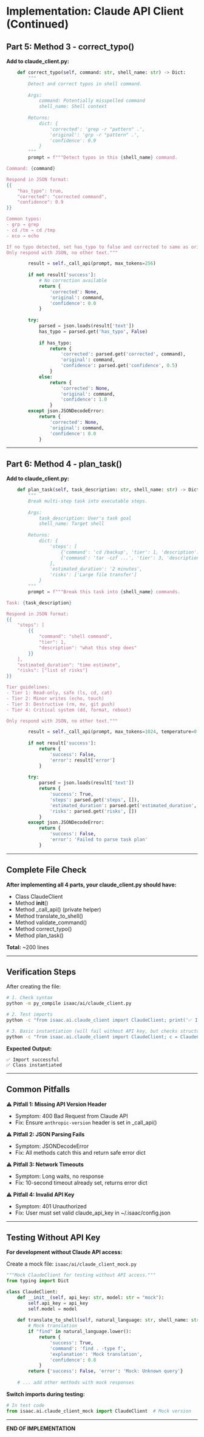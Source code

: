 # Implementation: Claude API Client (Continued)

## Part 5: Method 3 - correct_typo()

**Add to claude_client.py:**

```python
    def correct_typo(self, command: str, shell_name: str) -> Dict:
        """
        Detect and correct typos in shell command.
        
        Args:
            command: Potentially misspelled command
            shell_name: Shell context
            
        Returns:
            dict: {
                'corrected': 'grep -r "pattern" .',
                'original': 'grp -r "pattern" .',
                'confidence': 0.9
            }
        """
        prompt = f"""Detect typos in this {shell_name} command.

Command: {command}

Respond in JSON format:
{{
    "has_typo": true,
    "corrected": "corrected command",
    "confidence": 0.9
}}

Common typos:
- grp → grep
- cd /tm → cd /tmp
- eco → echo

If no typo detected, set has_typo to false and corrected to same as original.
Only respond with JSON, no other text."""

        result = self._call_api(prompt, max_tokens=256)
        
        if not result['success']:
            # No correction available
            return {
                'corrected': None,
                'original': command,
                'confidence': 0.0
            }
        
        try:
            parsed = json.loads(result['text'])
            has_typo = parsed.get('has_typo', False)
            
            if has_typo:
                return {
                    'corrected': parsed.get('corrected', command),
                    'original': command,
                    'confidence': parsed.get('confidence', 0.5)
                }
            else:
                return {
                    'corrected': None,
                    'original': command,
                    'confidence': 1.0
                }
        except json.JSONDecodeError:
            return {
                'corrected': None,
                'original': command,
                'confidence': 0.0
            }
```

---

## Part 6: Method 4 - plan_task()

**Add to claude_client.py:**

```python
    def plan_task(self, task_description: str, shell_name: str) -> Dict:
        """
        Break multi-step task into executable steps.
        
        Args:
            task_description: User's task goal
            shell_name: Target shell
            
        Returns:
            dict: {
                'steps': [
                    {'command': 'cd /backup', 'tier': 1, 'description': '...'},
                    {'command': 'tar -czf ...', 'tier': 3, 'description': '...'}
                ],
                'estimated_duration': '2 minutes',
                'risks': ['Large file transfer']
            }
        """
        prompt = f"""Break this task into {shell_name} commands.

Task: {task_description}

Respond in JSON format:
{{
    "steps": [
        {{
            "command": "shell command",
            "tier": 1,
            "description": "what this step does"
        }}
    ],
    "estimated_duration": "time estimate",
    "risks": ["list of risks"]
}}

Tier guidelines:
- Tier 1: Read-only, safe (ls, cd, cat)
- Tier 2: Minor writes (echo, touch)
- Tier 3: Destructive (rm, mv, git push)
- Tier 4: Critical system (dd, format, reboot)

Only respond with JSON, no other text."""

        result = self._call_api(prompt, max_tokens=1024, temperature=0.2)
        
        if not result['success']:
            return {
                'success': False,
                'error': result['error']
            }
        
        try:
            parsed = json.loads(result['text'])
            return {
                'success': True,
                'steps': parsed.get('steps', []),
                'estimated_duration': parsed.get('estimated_duration', 'Unknown'),
                'risks': parsed.get('risks', [])
            }
        except json.JSONDecodeError:
            return {
                'success': False,
                'error': 'Failed to parse task plan'
            }
```

---

## Complete File Check

**After implementing all 4 parts, your claude_client.py should have:**
- Class ClaudeClient
- Method __init__()
- Method _call_api() (private helper)
- Method translate_to_shell()
- Method validate_command()
- Method correct_typo()
- Method plan_task()

**Total:** ~200 lines

---

## Verification Steps

After creating the file:

```bash
# 1. Check syntax
python -m py_compile isaac/ai/claude_client.py

# 2. Test imports
python -c "from isaac.ai.claude_client import ClaudeClient; print('✅ Import successful')"

# 3. Basic instantiation (will fail without API key, but checks structure)
python -c "from isaac.ai.claude_client import ClaudeClient; c = ClaudeClient('test-key'); print('✅ Class instantiated')"
```

**Expected Output:**
```
✅ Import successful
✅ Class instantiated
```

---

## Common Pitfalls

⚠️ **Pitfall 1: Missing API Version Header**
- Symptom: 400 Bad Request from Claude API
- Fix: Ensure `anthropic-version` header is set in _call_api()

⚠️ **Pitfall 2: JSON Parsing Fails**
- Symptom: JSONDecodeError
- Fix: All methods catch this and return safe error dict

⚠️ **Pitfall 3: Network Timeouts**
- Symptom: Long waits, no response
- Fix: 10-second timeout already set, returns error dict

⚠️ **Pitfall 4: Invalid API Key**
- Symptom: 401 Unauthorized
- Fix: User must set valid claude_api_key in ~/.isaac/config.json

---

## Testing Without API Key

**For development without Claude API access:**

Create a mock file: `isaac/ai/claude_client_mock.py`

```python
"""Mock ClaudeClient for testing without API access."""
from typing import Dict

class ClaudeClient:
    def __init__(self, api_key: str, model: str = "mock"):
        self.api_key = api_key
        self.model = model
    
    def translate_to_shell(self, natural_language: str, shell_name: str) -> Dict:
        # Mock translation
        if "find" in natural_language.lower():
            return {
                'success': True,
                'command': 'find . -type f',
                'explanation': 'Mock translation',
                'confidence': 0.8
            }
        return {'success': False, 'error': 'Mock: Unknown query'}
    
    # ... add other methods with mock responses
```

**Switch imports during testing:**
```python
# In test code
from isaac.ai.claude_client_mock import ClaudeClient  # Mock version
```

---

**END OF IMPLEMENTATION**

